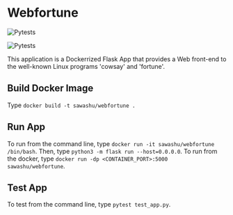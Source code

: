# Webfortune
![Pytests](https://github.com/sawashu/webfortune/actions/workflows/python-app.yml/badge.svg)

![Pytests](https://github.com/sawashu/webfortune/blob/main/.github/workflows/python-app.yml/badge.svg)

This application is a Dockerrized Flask App that provides a Web front-end to the well-known Linux programs 'cowsay' and 'fortune'. 

## Build Docker Image

Type `docker build -t sawashu/webfortune .`

## Run App

To run from the command line, type `docker run -it sawashu/webfortune /bin/bash`. Then, type `python3 -m flask run --host=0.0.0.0`.
To run from the docker, type `docker run -dp <CONTAINER_PORT>:5000 sawashu/webfortune`.

## Test App

To test from the command line, type `pytest test_app.py`. 
